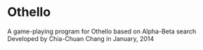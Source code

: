 # Othello
A game-playing program for Othello based on Alpha-Beta search
Developed by Chia-Chuan Chang in January, 2014
